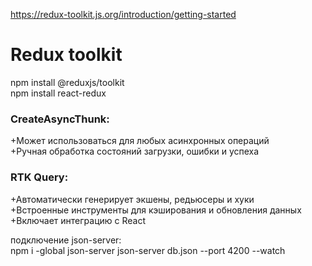 https://redux-toolkit.js.org/introduction/getting-started

<h1> Redux toolkit </h1>

npm install @reduxjs/toolkit <br/>
npm install react-redux <br/>

<h3> CreateAsyncThunk:</h3> 
+Может использоваться для любых асинхронных операций <br/>
+Ручная обработка состояний загрузки, ошибки и успеха <br/>

<h3>RTK Query:</h3> 
+Автоматически генерирует экшены, редьюсеры и хуки <br/>
+Встроенные инструменты для кэширования и обновления данных <br/>
+Включает интеграцию с React <br/>

подключение json-server:  
npm i -global json-server
json-server db.json --port 4200 --watch